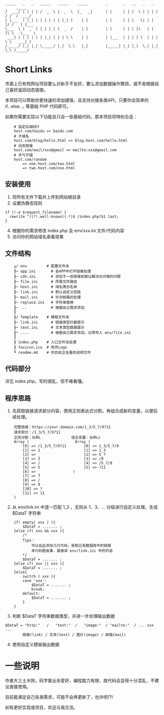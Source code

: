 
```title
_____   _   _   _____   _____    _____        _       _   __   _   _   _    _____  
/  ___/ | | | | /  _  \ |  _  \  |_   _|      | |     | | |  \ | | | | / /  /  ___/ 
| |___  | |_| | | | | | | |_| |    | |        | |     | | |   \| | | |/ /   | |___  
\___  \ |  _  | | | | | |  _  /    | |        | |     | | | |\   | | |\ \   \___  \ 
 ___| | | | | | | |_| | | | \ \    | |        | |___  | | | | \  | | | \ \   ___| | 
/_____/ |_| |_| \_____/ |_|  \_\   |_|        |_____| |_| |_|  \_| |_|  \_\ /_____/ 

```

# Short Links

市面上已有短网址项目要么对新手不友好，要么添加数据操作繁琐，或不易根据自己喜好返回动态链接。

本项目可以帮助你更快速的添加键值，且支持对接各类API，只要你会简单的 if...else...; 等基础 PHP 代码即可。

如果你需要实现以下功能且只会一些基础代码，那本项目将特别合适：

```need
    # 指定后缀KEY
    host.com/baidu => baidu.com
    # 子城名
    host.com/blog/hello.html => blog.host.com/hello.html
    # 动态链接
    host.com/mail/xxx@gmail => mailto:xxx@gmail.com
    # 手气不错
    host.com/random 
        => one.host.com/two.html
        => two.host.com/one.html
```

## 安装使用

1. 将所有文件下载并上传到网站根目录
2. 设置伪静态现则
  ```Nginx
if (!-e $request_filename) {
	rewrite ^/(?!.well-known)(.*)$ /index.php?$1 last;
}
  ```

4. 根据你的需求修改 index.php 及 env/xxx.ini 文件/代码内容
5. 访问你的网站域名查看效果

## 文件结构

```file
    ╓/ env         # 配置文件夹
    ╟─ app.ini       # 各APP中打开链接处理
    ╟─ cdn.ini       # 添加于一些链接前面以解决访问慢的问题
    ╟─ file.ini      # 所需文件路径
    ╟─ host.ini      # 域名黑白名单
    ╟─ link.ini      # 默认自定义短链
    ╟─ mail.ini      # 针对邮箱的处理
    ╟─ replace.ini   # 字符串替换
    ╟─ ...           # 根据自己需求添加
    ║
    ╟/ Template    # 模板文件夹
    ╟─ link.ini      # 链接类型拦截提示
    ╟─ text.ini      # 文本类型数据展示
    ╟─ ....          # 根据自己需求添加，记得写入 env/file.ini
    ║
    ╟ index.php    # 入口文件及处理
    ╟ favicon.ico  # 网页Logo
    ╙ readme.md    # 你目前正在看的说明文件
```
## 代码部分

详见 index.php。写的很乱，但不难看懂。

## 程序思路

1. 先获取链接请求部分内容，使用正则表达式分割，再组合成新的变量，以便后续处理。

```url
    完整链接：https://your.domain.com/1_3/5_7/9?11
    请求部分：/1_3/5_7/9?11 
    正则分割：$URL              组合变量：$URLs
    Array (                     Array ( 
        [0] => /1_3/5_7/9?11        [0] => 1_3/5_7/9
        [1] => 1                    [1] => 1_3 
        [2] => _                    [2] => 5_7 
        [3] => 3                    [3] => /9 
        [4] => /                    [4] => /5_7/9
        [5] => 5                    [5] => ?11 
        [6] => _               )
        [7] => 7 
        [8] => / 
        [9] => 9 
        [10] => ? 
        [11] => 11 
    )
```

2. 从 env/link.ini 中逐一匹配 1_3 ，无则从 1、3、... 分级进行自定义处理。生成 $DataT 字符串

```deal
    if( empty( xxx ) ){
        $DataT = ....... ;
    }else if( xxx && xxx ){
        /*
        Tips：
            可以在此添加几行代码，获取已有数据库中的链接
            本代码图省事，直接读 env/link.ini 中的内容
        */
        $DataT = ....... ;
    }else if( xxx || xxx ){
        $DataT = ....... ;
    }else{
        switch ( xxx ){
        case 'xxx':
            $DataT = ....... ;
            break;
        default:
            $DataT = ....... ;
        }
    }
```

3. 判断 $DataT 字符串数据类型，并进一步处理输出数据

```type
$DataT = "http:"   /   "text:"  /   "image:"  / "mailto:"  / ... xxx ... 
        链接(link) / 文本(text) / 图片(image) / 邮箱(mail)
```

4. 使用自定义模板输出数据

# 一些说明

作者大三土木狗，码字属业余爱好，编程能力有限，故代码会显得十分混乱，不建议直接使用。

目前能满足自己各类需求，可能不会再更新了，也许吧(?)

如有更好实现或项目，欢迎与我交流。
